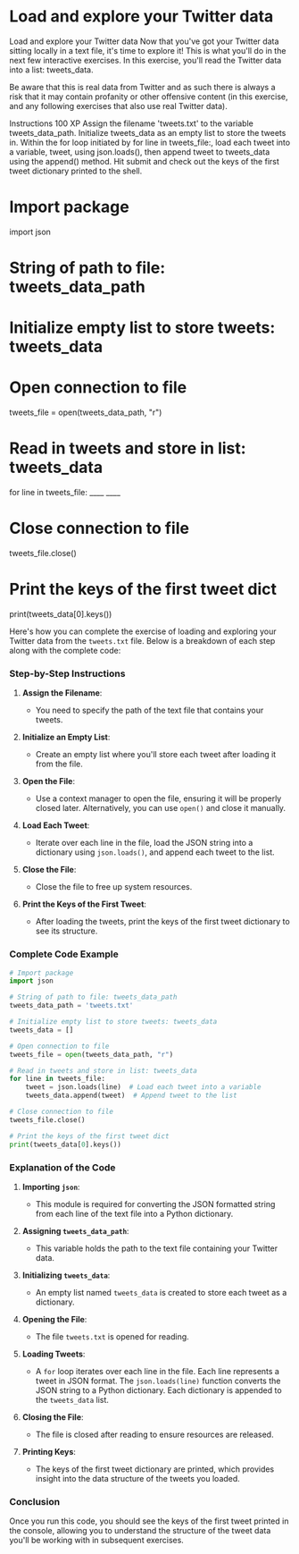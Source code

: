 # Load and explore your Twitter data

Load and explore your Twitter data
Now that you've got your Twitter data sitting locally in a text file, it's time to explore it! This is what you'll do in the next few interactive exercises. In this exercise, you'll read the Twitter data into a list: tweets_data.

Be aware that this is real data from Twitter and as such there is always a risk that it may contain profanity or other offensive content (in this exercise, and any following exercises that also use real Twitter data).

Instructions
100 XP
Assign the filename 'tweets.txt' to the variable tweets_data_path.
Initialize tweets_data as an empty list to store the tweets in.
Within the for loop initiated by for line in tweets_file:, load each tweet into a variable, tweet, using json.loads(), then append tweet to tweets_data using the append() method.
Hit submit and check out the keys of the first tweet dictionary printed to the shell.

# Import package
import json

# String of path to file: tweets_data_path


# Initialize empty list to store tweets: tweets_data


# Open connection to file
tweets_file = open(tweets_data_path, "r")

# Read in tweets and store in list: tweets_data
for line in tweets_file:
    ____
    ____

# Close connection to file
tweets_file.close()

# Print the keys of the first tweet dict
print(tweets_data[0].keys())


Here's how you can complete the exercise of loading and exploring your Twitter data from the `tweets.txt` file. Below is a breakdown of each step along with the complete code:

### Step-by-Step Instructions

1. **Assign the Filename**:
   - You need to specify the path of the text file that contains your tweets.

2. **Initialize an Empty List**:
   - Create an empty list where you'll store each tweet after loading it from the file.

3. **Open the File**:
   - Use a context manager to open the file, ensuring it will be properly closed later. Alternatively, you can use `open()` and close it manually.

4. **Load Each Tweet**:
   - Iterate over each line in the file, load the JSON string into a dictionary using `json.loads()`, and append each tweet to the list.

5. **Close the File**:
   - Close the file to free up system resources.

6. **Print the Keys of the First Tweet**:
   - After loading the tweets, print the keys of the first tweet dictionary to see its structure.

### Complete Code Example

```python
# Import package
import json

# String of path to file: tweets_data_path
tweets_data_path = 'tweets.txt'

# Initialize empty list to store tweets: tweets_data
tweets_data = []

# Open connection to file
tweets_file = open(tweets_data_path, "r")

# Read in tweets and store in list: tweets_data
for line in tweets_file:
    tweet = json.loads(line)  # Load each tweet into a variable
    tweets_data.append(tweet)  # Append tweet to the list

# Close connection to file
tweets_file.close()

# Print the keys of the first tweet dict
print(tweets_data[0].keys())
```

### Explanation of the Code

1. **Importing `json`**:
   - This module is required for converting the JSON formatted string from each line of the text file into a Python dictionary.

2. **Assigning `tweets_data_path`**:
   - This variable holds the path to the text file containing your Twitter data.

3. **Initializing `tweets_data`**:
   - An empty list named `tweets_data` is created to store each tweet as a dictionary.

4. **Opening the File**:
   - The file `tweets.txt` is opened for reading.

5. **Loading Tweets**:
   - A `for` loop iterates over each line in the file. Each line represents a tweet in JSON format. The `json.loads(line)` function converts the JSON string to a Python dictionary. Each dictionary is appended to the `tweets_data` list.

6. **Closing the File**:
   - The file is closed after reading to ensure resources are released.

7. **Printing Keys**:
   - The keys of the first tweet dictionary are printed, which provides insight into the data structure of the tweets you loaded.

### Conclusion
Once you run this code, you should see the keys of the first tweet printed in the console, allowing you to understand the structure of the tweet data you'll be working with in subsequent exercises.